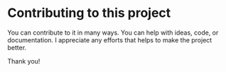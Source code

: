 # Contributing to this project

You can contribute to it in many ways. You can help with ideas, code, or documentation. I appreciate any efforts that helps to make the project better.

Thank you!
